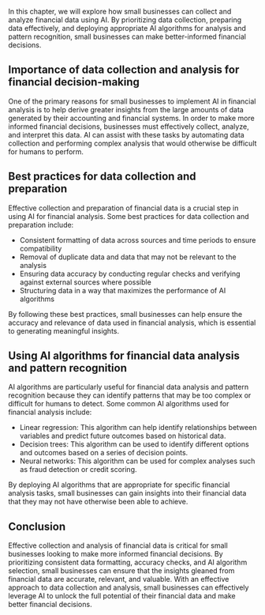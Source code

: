 
In this chapter, we will explore how small businesses can collect and analyze financial data using AI. By prioritizing data collection, preparing data effectively, and deploying appropriate AI algorithms for analysis and pattern recognition, small businesses can make better-informed financial decisions.

Importance of data collection and analysis for financial decision-making
------------------------------------------------------------------------

One of the primary reasons for small businesses to implement AI in financial analysis is to help derive greater insights from the large amounts of data generated by their accounting and financial systems. In order to make more informed financial decisions, businesses must effectively collect, analyze, and interpret this data. AI can assist with these tasks by automating data collection and performing complex analysis that would otherwise be difficult for humans to perform.

Best practices for data collection and preparation
--------------------------------------------------

Effective collection and preparation of financial data is a crucial step in using AI for financial analysis. Some best practices for data collection and preparation include:

* Consistent formatting of data across sources and time periods to ensure compatibility
* Removal of duplicate data and data that may not be relevant to the analysis
* Ensuring data accuracy by conducting regular checks and verifying against external sources where possible
* Structuring data in a way that maximizes the performance of AI algorithms

By following these best practices, small businesses can help ensure the accuracy and relevance of data used in financial analysis, which is essential to generating meaningful insights.

Using AI algorithms for financial data analysis and pattern recognition
-----------------------------------------------------------------------

AI algorithms are particularly useful for financial data analysis and pattern recognition because they can identify patterns that may be too complex or difficult for humans to detect. Some common AI algorithms used for financial analysis include:

* Linear regression: This algorithm can help identify relationships between variables and predict future outcomes based on historical data.
* Decision trees: This algorithm can be used to identify different options and outcomes based on a series of decision points.
* Neural networks: This algorithm can be used for complex analyses such as fraud detection or credit scoring.

By deploying AI algorithms that are appropriate for specific financial analysis tasks, small businesses can gain insights into their financial data that they may not have otherwise been able to achieve.

Conclusion
----------

Effective collection and analysis of financial data is critical for small businesses looking to make more informed financial decisions. By prioritizing consistent data formatting, accuracy checks, and AI algorithm selection, small businesses can ensure that the insights gleaned from financial data are accurate, relevant, and valuable. With an effective approach to data collection and analysis, small businesses can effectively leverage AI to unlock the full potential of their financial data and make better financial decisions.
